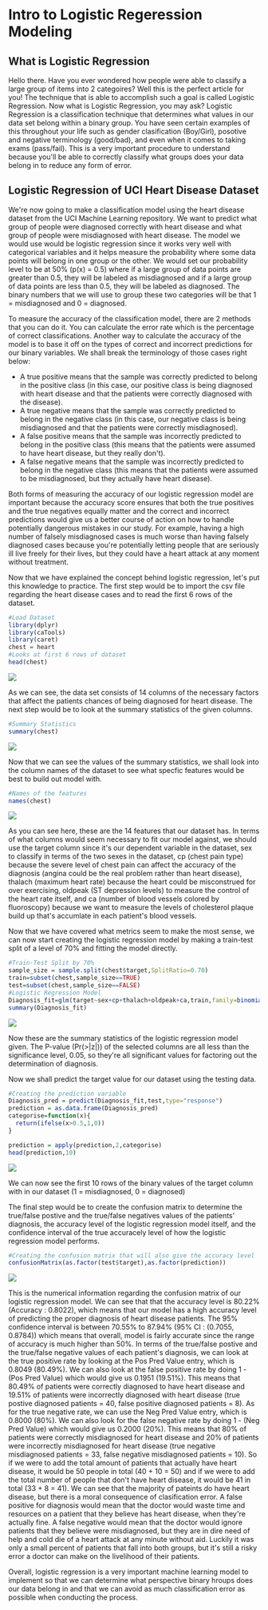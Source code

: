 # Intro to Logistic Regeression Modeling

## What is Logistic Regression

Hello there. Have you ever wondered how people were able to classify a large group of items into 2 categoires? Well this is the perfect article for you! The technique that is able to accomplish such a goal is called Logistic Regression. Now what is Logistic Regression, you may ask? Logistic Regression is a classification technique that determines what values in our data set belong within a binary group. You have seen certain examples of this throughout your life such as gender clasification (Boy/Girl), posotive and negative terminology (good/bad), and even when it comes to taking exams (pass/fail). This is a very important procedure to understand because you'll be able to correctly classify what groups does your data belong in to reduce any form of error.

## Logistic Regression of UCI Heart Disease Dataset

We're now going to make a classification model using the heart disease dataset from the UCI Machine Learning repository. We want to predict what group of people were diagnosed correctly with heart disease and what group of people were misdiagnosed with heart disease. The model we would use would be logistic regression since it works very well with categorical variables and it helps measure the probability where some data points will belong in one group or the other. We would set our probability level to be at 50% (p(x) = 0.5) where if a large group of data points are greater than 0.5, they will be labeled as misdiagnosed and if a large group of data points are less than 0.5, they will be labeled as diagnosed. The binary numbers that we will use to group these two categories will be that 1 = misdiagnosed and 0 = diagnosed. 

To measure the accuracy of the classification model, there are 2 methods that you can do it. You can calculate the error rate which is the percentage of correct classifications. Another way to calculate the accuracy of the model is to base it off on the types of correct and incorrect predictions for our binary variables. We shall break the terminology of those cases right below:

- A true positive means that the sample was correctly predicted to belong in the positive class (in this case, our positive class is being diagnosed with heart disease and that the patients were correctly diagnosed with the disease).
- A true negative means that the sample was correctly predicted to belong in the negative class (in this case, our negative class is being misdiagnosed and that the patients were correctly misdiagnosed).
- A false positive means that the sample was incorrectly predicted to belong in the positive class (this means that the patients were assumed to have heart disease, but they really don't).
- A false negative means that the sample was incorrectly predicted to belong in the negative class (this means that the patients were assumed to be misdiagnosed, but they actually have heart disease).

Both forms of measuring the accuracy of our logistic regression model are important because the accuracy score ensures that both the true positives and the true negatives equally matter and the correct and incorrect predictions would give us a better course of action on how to handle potentially dangerous mistakes in our study. For example, having a high number of falsely misdiagnosed cases is much worse than having falsely diagnosed cases because you're potentially letting people that are seriously ill live freely for their lives, but they could have a heart attack at any moment without treatment.

Now that we have explained the concept behind logistic regression, let's put this knowledge to practice. The first step would be to import the csv file regarding the heart disease cases and to read the first 6 rows of the dataset.

```r
#Load Dataset
library(dplyr)
library(caTools)
library(caret)
chest = heart
#Looks at first 6 rows of dataset
head(chest)
```

![](https://i.paste.pics/5aa972ef76be7d8a186ebd0fc26ed856.png)

As we can see, the data set consists of 14 columns of the necessary factors that affect the patients chances of being diagnosed for heart disease. The next step would be to look at the summary statistics of the given columns.

```r
#Summary Statistics
summary(chest)
```

![](https://i.paste.pics/b299da2b3dd62763ce03138a6b7be6fa.png)

Now that we can see the values of the summary statistics, we shall look into the column names of the dataset to see what specfic features would be best to build out model with.

```r
#Names of the features
names(chest)
```

![](https://i.paste.pics/a2cd4df73adf6445780054f01aca4fde.png)

As you can see here, these are the 14 features that our dataset has. In terms of what columns would seem necessary to fit our model against, we should use the target column since it's our dependent variable in the dataset, sex to classify in terms of the two sexes in the dataset, cp (chest pain type) because the severe level of chest pain can affect the accuracy of the diagnosis (angina could be the real problem rather than heart disease), thalach (maximum heart rate) because the heart could be misconstrued for over exercising, oldpeak (ST depression levels) to measure the control of the heart rate itself, and ca (number of blood vessels colored by fluoroscopy) because we want to measure the levels of cholesterol plaque build up that's accumlate in each patient's blood vessels.

Now that we have covered what metrics seem to make the most sense, we can now start creating the logistic regression model by making a train-test split of a level of 70% and fitting the model directly.

```r
#Train-Test Split by 70%
sample_size = sample.split(chest$target,SplitRatio=0.70)
train=subset(chest,sample_size==TRUE)
test=subset(chest,sample_size==FALSE)
#Logistic Regression Model
Diagnosis_fit=glm(target~sex+cp+thalach+oldpeak+ca,train,family=binomial())
summary(Diagnosis_fit)
```

![](https://i.paste.pics/a8e695c39f63edb05544e7686fc4fac7.png)

Now these are the summary statistics of the logistic regression model given. The P-value (Pr(>|z|)) of the selected columns are all less than the significance level, 0.05, so they're all significant values for factoring out the determination of diagnosis. 

Now we shall predict the target value for our dataset using the testing data.

```r
#Creating the prediction variable
Diagnosis_pred = predict(Diagnosis_fit,test,type="response")
prediction = as.data.frame(Diagnosis_pred)
categorise=function(x){
  return(ifelse(x>0.5,1,0))
}

prediction = apply(prediction,2,categorise)
head(prediction,10)
```

![](https://i.paste.pics/1c6e7ce8081c0e0394b38f5805db6323.png)

We can now see the first 10 rows of the binary values of the target column with in our dataset (1 = misdiagnosed, 0 = diagnosed)

The final step would be to create the confusion matrix to determine the true/false postive and the true/false negatives values of the patients' diagnosis, the accuracy level of the logistic regression model itself, and the confidence interval of the true accuracely level of how the logistic regression model performs.

```r
#Creating the confusion matrix that will also give the accuracy level
confusionMatrix(as.factor(test$target),as.factor(prediction))
```

![](https://i.paste.pics/cd29f1cbf3e96a02d6ddc44e958bae00.png)

This is the numerical information regarding the confusion matrix of our logistic regression model. We can see that that the accuracy level is 80.22% (Accuracy : 0.8022), which means that our model has a high accuracy level of predicting the proper diagnosis of heart disease patients. The 95% confidence interval is between 70.55% to 87.94% (95% CI : (0.7055, 0.8784)) which means that overall, model is fairly accurate since the range of accuracy is much higher than 50%. In terms of the true/false postive and the true/false negative values of each patient's diagnosis, we can look at the true positive rate by looking at the Pos Pred Value entry, which is 0.8049 (80.49%). We can also look at the false positive rate by doing 1 - (Pos Pred Value) which would give us 0.1951 (19.51%). This means that 80.49% of patients were correctly diagnosed to have heart disease and 19.51% of patients were incorrectly diagnosed with heart disease (true postive diagnosed patients = 40, false positive diagnosed patients = 8). As for the true negative rate, we can use the Neg Pred Value entry, which is 0.8000 (80%). We can also look for the false negative rate by doing 1 - (Neg Pred Value) which would give us 0.2000 (20%). This means that 80% of patients were correctly misdiagnosed for heart disease and 20% of patients were incorrectly misdiagnosed for heart disease (true negative misdiagnosed patients = 33, false negative misdiagnosed patients = 10). So if we were to add the total amount of patients that actually have heart disease, it would be 50 people in total (40 + 10 = 50) and if we were to add the total number of people that don't have heart disease, it would be 41 in total (33 + 8 = 41). We can see that the majority of pateints do have heart disease, but there is a moral consequence of clasification error. A false positive for diagnosis would mean that the doctor would waste time and resources on a patient that they believe has heart disease, when they're actually fine. A false negative would mean that the doctor would ignore patients that they believe were misdiagnosed, but they are in dire need of help and cold die of a heart attack at any minute without aid. Luckily it was only a small percent of patients that fall into both groups, but it's still a risky error a doctor can make on the livelihood of their patients.

Overall, logistic regression is a very important machine learning model to implement so that we can determine what perspective binary hroups does our data belong in and that we can avoid as much classification error as possible when conducting the process.
